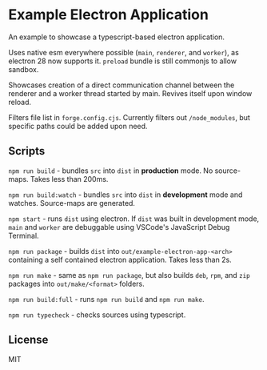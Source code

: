 # Example Electron Application

An example to showcase a typescript-based electron application.

Uses native esm everywhere possible (`main`, `renderer`, and `worker`), as electron 28 now supports it. `preload` bundle is still commonjs to allow sandbox.

Showcases creation of a direct communication channel between the renderer and a worker thread started by main. Revives itself upon window reload.

Filters file list in `forge.config.cjs`. Currently filters out `/node_modules`, but specific paths could be added upon need.

## Scripts

`npm run build` - bundles `src` into `dist` in **production** mode. No source-maps. Takes less than 200ms.

`npm run build:watch` - bundles `src` into `dist` in **development** mode and watches. Source-maps are generated.

`npm start` - runs `dist` using electron. If `dist` was built in development mode, `main` and `worker` are debuggable using VSCode's JavaScript Debug Terminal.

`npm run package` - builds `dist` into `out/example-electron-app-<arch>` containing a self contained electron application. Takes less than 2s.

`npm run make` - same as `npm run package`, but also builds `deb`, `rpm`, and `zip` packages into `out/make/<format>` folders.

`npm run build:full` - runs `npm run build` and `npm run make`.

`npm run typecheck` - checks sources using typescript.

## License

MIT
